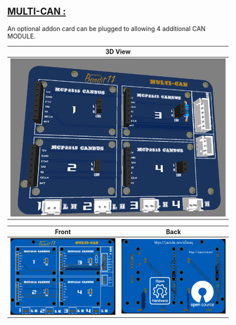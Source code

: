 ## [MULTI-CAN :](../main/hardware/addon_MULTI-CAN)
An optional addon card can be plugged to allowing 4 additional CAN MODULE.

| 3D View                   | 
| :-----------------------: |
| <img src="../addon_MULTI-CAN/MULTICAN_3d.PNG" width="1068" /> |

| Front                     | Back                      |
| :-----------------------: | :-----------------------: |
| <img src="../addon_MULTI-CAN/MULTICAN_front.PNG" width="1068" /> | <img src="../addon_MULTI-CAN/MULTICAN_back.PNG" width="1068" /> |

